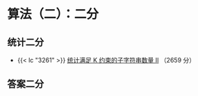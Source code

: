 # 算法（二）：二分

## 统计二分

- {{< lc "3261" >}} [统计满足 K 约束的子字符串数量 II](https://leetcode.cn/contest/weekly-contest-411/problems/count-substrings-that-satisfy-k-constraint-ii/) （2659 分）

## 答案二分
